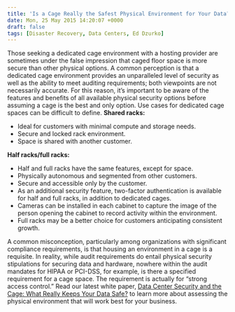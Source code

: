 ```yaml
---
title: 'Is a Cage Really the Safest Physical Environment for Your Data?'
date: Mon, 25 May 2015 14:20:07 +0000
draft: false
tags: [Disaster Recovery, Data Centers, Ed Dzurko]
---
```


Those seeking a dedicated cage environment with a hosting provider are sometimes under the false impression that caged floor space is more secure than other physical options. A common perception is that a dedicated cage environment provides an unparalleled level of security as well as the ability to meet auditing requirements; both viewpoints are not necessarily accurate. For this reason, it’s important to be aware of the features and benefits of all available physical security options before assuming a cage is the best and only option. Use cases for dedicated cage spaces can be difficult to define. **Shared racks:**

*   Ideal for customers with minimal compute and storage needs.
*   Secure and locked rack environment.
*   Space is shared with another customer.

**Half racks/full racks:**

*   Half and full racks have the same features, except for space.
*   Physically autonomous and segmented from other customers.
*   Secure and accessible only by the customer.
*   As an additional security feature, two-factor authentication is available for half and full racks, in addition to dedicated cages.
*   Cameras can be installed in each cabinet to capture the image of the person opening the cabinet to record activity within the environment.
*   Full racks may be a better choice for customers anticipating consistent growth.

A common misconception, particularly among organizations with significant compliance requirements, is that housing an environment in a cage is a requisite. In reality, while audit requirements do entail physical security stipulations for securing data and hardware, nowhere within the audit mandates for HIPAA or PCI-DSS, for example, is there a specified requirement for a cage space. The requirement is actually for “strong access control.” Read our latest white paper, [Data Center Security and the Cage: What Really Keeps Your Data Safe?](http://bit.ly/1Ep6Ncq) to learn more about assessing the physical environment that will work best for your business.